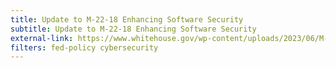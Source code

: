 ```yaml
---
title: Update to M-22-18 Enhancing Software Security  
subtitle: Update to M-22-18 Enhancing Software Security  
external-link: https://www.whitehouse.gov/wp-content/uploads/2023/06/M-23-16-Update-to-M-22-18-Enhancing-Software-Security-1.pdf
filters: fed-policy cybersecurity
---
```

